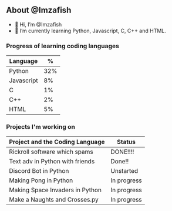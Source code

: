 ## About @Imzafish
- 👋 Hi, I’m @Imzafish
- 🌱 I’m currently learning Python, Javascript, C, C++ and HTML.

### Progress of learning coding languages
 | Language | % |
 |----------|---|
 | Python   |32%|
 |Javascript|8% |
 |C         |1% |
 |C++       |2% |
 |HTML      |5% |
 
 

### Projects I'm working on
 | Project and the Coding Language| Status      |
 |--------------------------------|-------------|
 | Rickroll software which spams  |  DONE!!!!   |
 | Text adv in Python with friends| Done!!      |
 | Discord Bot in Python          | Unstarted   |
 | Making Pong in Python          | In progress | 
 | Making Space Invaders in Python| In progress |
 | Make a Naughts and Crosses.py  | In progress |

<!---
Imzafish/Imzafish is a ✨ special ✨ repository because its `README.md` (this file) appears on your GitHub profile.
You can click the Preview link to take a look at your changes.
--->
